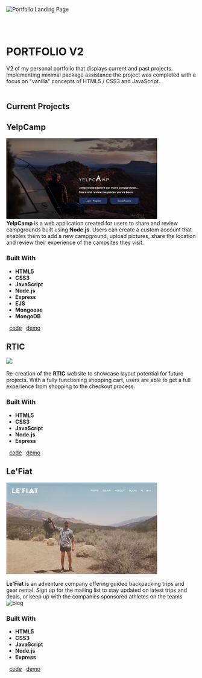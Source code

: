 ![Portfolio Landing Page](https://user-images.githubusercontent.com/31117834/132765801-53d90134-8b6b-4e1e-96a0-1b6d5a99625d.png)

<br>
<br>

# PORTFOLIO V2

V2 of my personal portfolio that displays current and past projects. Implementing minimal package assistance the project was completed with a focus on "vanilla" concepts of HTML5 / CSS3 and JavaScript.
<br>
<br>
## Current Projects


## YelpCamp
<img src="https://github.com/ZMoberg/portfolio/blob/main/public/img/yc-home.jpg" width="400">
<br>
<b>YelpCamp</b> is a web application created for users to share and review campgrounds built using <b>Node.js</b>. Users can create a custom account that enables them to add a new campground, upload pictures, share the location and review their experience of the campsites they visit.<br>

### Built With

* **HTML5** 
* **CSS3** 
* **JavaScript** 
* **Node.js** 
* **Express**
* **EJS**
* **Mongoose**
* **MongoDB** 

&nbsp; [code](https://github.com/ZMoberg/YelpCamp) &nbsp; [demo](https://murmuring-castle-93653.herokuapp.com)

## RTIC 
<img src="https://user-images.githubusercontent.com/31117834/132909201-ed17b0b6-73eb-4965-bec6-adf793fcb0b9.png" width="400">
<br>

Re-creation of the **RTIC** website to showcase layout potential for future projects. With a fully functioning shopping cart, users are able to get a full experience from shopping to the checkout process.
<br>

### Built With

* **HTML5**
* **CSS3**
* **JavaScript**
* **Node.js**
* **Express**

&nbsp; [code](https://github.com/ZMoberg/RTIC) &nbsp; [demo](#)

## Le'Fiat
<img src="https://github.com/ZMoberg/lefiatV2/blob/master/public/img/lf-home.jpg" width="400">
<br>

**Le'Fiat** is an adventure company offering guided backpacking trips and gear rental. Sign up for the mailing list to stay updated on latest trips and deals, or keep up with the companies sponsored athletes on the teams ![blog](#) 
<br>


### Built With

* **HTML5**
* **CSS3**
* **JavaScript**
* **Node.js**
* **Express**

&nbsp; [code](https://github.com/ZMoberg/LeFIAT) &nbsp; [demo](#)






